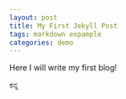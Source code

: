 ```yaml
---
layout: post
title: My First Jekyll Post
tags: markdown expample
categories: demo
---
```


Here I will write my first blog!

ಕನ್ನ

